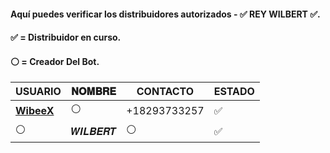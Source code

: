 #### Aquí puedes verificar los distribuidores autorizados - ✅ REY WILBERT ✅.
#### ✅ = Distribuidor en curso.
#### ⚪ = Creador Del Bot.
 
| USUARIO          |   𝐍𝐎𝐌𝐁𝐑𝐄                | CONTACTO    | ESTADO
| ------------     | ------------            | ------------| ------------
| [**WibeeX**](https://github.com/WibeeX)        | ⚪ | +18293733257 | ✅
| ⚪      |       𝑾𝑰𝑳𝑩𝑬𝑹𝑻        |  ⚪   | ✅

